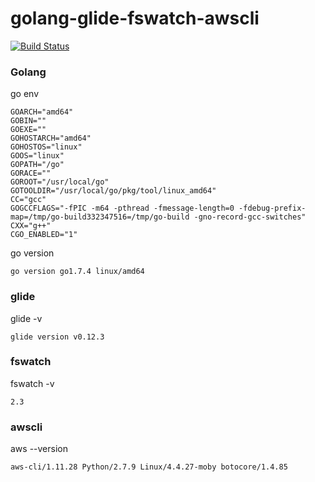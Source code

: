 # golang-glide-fswatch-awscli
[![Build Status](https://travis-ci.org/rest4hub/golang-glide.svg?branch=fswatch-awscli)](https://travis-ci.org/rest4hub/golang-glide)
### Golang
go env
```
GOARCH="amd64"
GOBIN=""
GOEXE=""
GOHOSTARCH="amd64"
GOHOSTOS="linux"
GOOS="linux"
GOPATH="/go"
GORACE=""
GOROOT="/usr/local/go"
GOTOOLDIR="/usr/local/go/pkg/tool/linux_amd64"
CC="gcc"
GOGCCFLAGS="-fPIC -m64 -pthread -fmessage-length=0 -fdebug-prefix-map=/tmp/go-build332347516=/tmp/go-build -gno-record-gcc-switches"
CXX="g++"
CGO_ENABLED="1"
```
go version
```
go version go1.7.4 linux/amd64
```
### glide
glide -v
```
glide version v0.12.3

```
### fswatch
fswatch -v
```
2.3

```
### awscli
aws --version
```
aws-cli/1.11.28 Python/2.7.9 Linux/4.4.27-moby botocore/1.4.85
```

